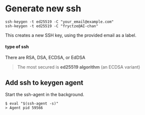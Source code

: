 # Generate new ssh
```shell
ssh-keygen -t ed25519 -C "your_email@example.com"
ssh-keygen -t ed25519 -C "fryctze@AI-chan"
```
This creates a new SSH key, using the provided email as a label.
#### type of ssh
There are RSA, DSA, ECDSA, or EdDSA
> The most secured is **ed25519 algorithm** (an ECDSA variant)
## Add ssh to keygen agent
Start the ssh-agent in the background.
```shell
$ eval "$(ssh-agent -s)"
> Agent pid 59566
```
